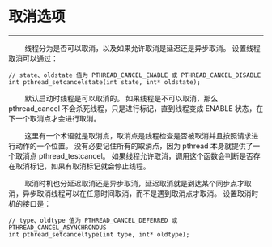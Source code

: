 # 取消选项
***

&emsp;&emsp;
线程分为是否可以取消，以及如果允许取消是延迟还是异步取消。
设置线程取消可以通过：

    // state、oldstate 值为 PTHREAD_CANCEL_ENABLE 或 PTHREAD_CANCEL_DISABLE
    int pthread_setcancelstate(int state, int* oldstate);

&emsp;&emsp;
默认启动时线程是可以取消的。
如果线程是不可以取消，那么 pthread\_cancel 不会杀死线程，只是进行标记，直到线程变成 ENABLE 状态，在下一个取消点才会进行取消。

&emsp;&emsp;
这里有一个术语就是取消点，取消点是线程检查是否被取消并且按照请求进行动作的一个位置。
没有必要记住所有的取消点，因为 pthread 本身就提供了一个取消点 pthread\_testcancel。
如果线程允许取消，调用这个函数会判断是否存在取消标记，如果有取消标记就会停止线程。

&emsp;&emsp;
取消时机也分延迟取消还是异步取消，延迟取消就是到达某个同步点才取消，异步取消线程可以在任意时间取消，而不是遇到取消点才取消。
设置取消时机的接口是：

    // type、oldtype 值为 PTHREAD_CANCEL_DEFERRED 或 PTHREAD_CANCEL_ASYNCHRONOUS
    int pthread_setcanceltype(int type, int* oldtype);
